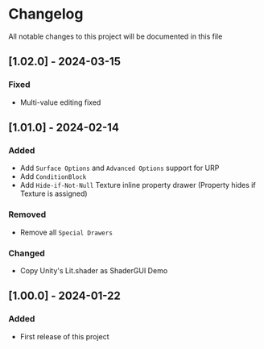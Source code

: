 # Changelog

All notable changes to this project will be documented in this file

## [1.02.0] - 2024-03-15

### Fixed

- Multi-value editing fixed

## [1.01.0] - 2024-02-14

### Added

- Add `Surface Options` and `Advanced Options` support for URP
- Add `ConditionBlock`
- Add `Hide-if-Not-Null` Texture inline property drawer (Property hides if Texture is assigned)

### Removed

- Remove all `Special Drawers`

### Changed

- Copy Unity's Lit.shader as ShaderGUI Demo

## [1.00.0] - 2024-01-22

### Added

- First release of this project
